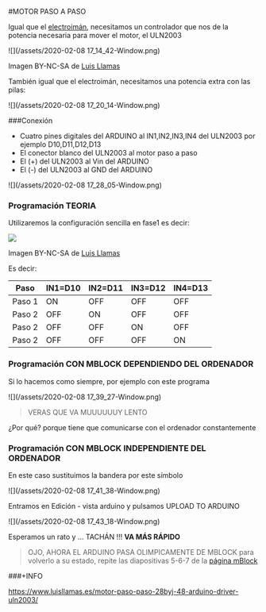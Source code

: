 #MOTOR PASO A PASO

Igual que el [electroimán](/electroiman.md), necesitamos un controlador que nos de la potencia necesaria para mover el motor, el ULN2003

![](/assets/2020-02-08 17_14_42-Window.png)

Imagen BY-NC-SA de [Luis Llamas](https://www.luisllamas.es/motor-paso-paso-28byj-48-arduino-driver-uln2003/)

También igual que el electroimán, necesitamos una potencia extra con las pilas:

![](/assets/2020-02-08 17_20_14-Window.png)

###Conexión

* Cuatro pines digitales del ARDUINO al IN1,IN2,IN3,IN4 del ULN2003 por ejemplo D10,D11,D12,D13
* El conector blanco del ULN2003 al motor paso a paso
* El (+) del ULN2003 al Vin del ARDUINO
* El (-) del ULN2003 al GND del ARDUINO 

![](/assets/2020-02-08 17_28_05-Window.png)

### Programación TEORIA

Utilizaremos la configuración sencilla en fase1 es decir:

![](https://www.luisllamas.es/wp-content/uploads/2016/08/arduino-motor-paso-paso-secuencia-1-fase.png)

Imagen BY-NC-SA de [Luis Llamas](https://www.luisllamas.es/motor-paso-paso-28byj-48-arduino-driver-uln2003/)

Es decir:

| Paso    | IN1=D10 | IN2=D11 |IN3=D12 |IN4=D13 |
|---------|---------|---------|--------|--------|
| Paso 1  | ON      | OFF     |OFF     |OFF     |
| Paso 2  | OFF     | ON      |OFF     |OFF     |
| Paso 2  | OFF     | OFF     |ON      |OFF     |
| Paso 2  | OFF     | OFF     |OFF     |ON      |

### Programación CON MBLOCK DEPENDIENDO DEL ORDENADOR

Si lo hacemos como siempre, por ejemplo con este programa

![](/assets/2020-02-08 17_39_27-Window.png)

>VERAS QUE VA MUUUUUUY LENTO 

¿Por qué? porque tiene que comunicarse con el ordenador constantemente

### Programación CON MBLOCK INDEPENDIENTE DEL ORDENADOR

En este caso sustituimos la bandera por este símbolo

![](/assets/2020-02-08 17_41_38-Window.png)

Entramos en Edición - vista arduino y pulsamos UPLOAD TO ARDUINO

![](/assets/2020-02-08 17_43_18-Window.png)

Esperamos un rato y ... TACHÁN !!! **VA MÁS RÁPIDO**

>OJO, AHORA EL ARDUINO PASA OLIMPICAMENTE DE MBLOCK para volverlo a su estado, repite las diapositivas 5-6-7 de la [página mBlock](/chapter1.md)

###+INFO

https://www.luisllamas.es/motor-paso-paso-28byj-48-arduino-driver-uln2003/
















